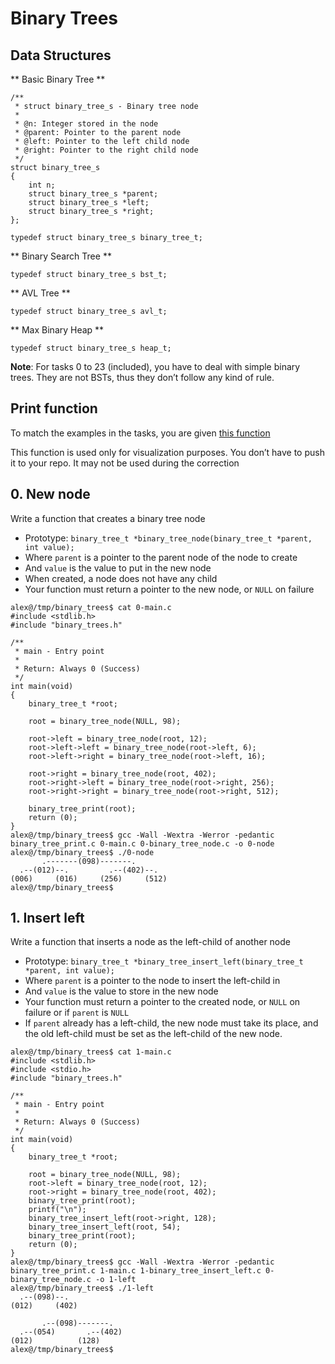 # Binary Trees #

## Data Structures ##
** Basic Binary Tree **

~~~~
/**
 * struct binary_tree_s - Binary tree node
 *
 * @n: Integer stored in the node
 * @parent: Pointer to the parent node
 * @left: Pointer to the left child node
 * @right: Pointer to the right child node
 */
struct binary_tree_s
{
    int n;
    struct binary_tree_s *parent;
    struct binary_tree_s *left;
    struct binary_tree_s *right;
};

typedef struct binary_tree_s binary_tree_t;
~~~~

** Binary Search Tree **

~~~~
typedef struct binary_tree_s bst_t;
~~~~

** AVL Tree **

~~~~
typedef struct binary_tree_s avl_t;
~~~~

** Max Binary Heap **

~~~~
typedef struct binary_tree_s heap_t;
~~~~

**Note**: For tasks 0 to 23 (included), you have to deal with simple binary trees. They are not BSTs, thus they don’t follow any kind of rule.


## Print function ##
To match the examples in the tasks, you are given [this function](https://github.com/holbertonschool/0x1C.c/blob/master/binary_trees.h)

This function is used only for visualization purposes. You don’t have to push it to your repo. It may not be used during the correction


## 0. New node ##
Write a function that creates a binary tree node

* Prototype: `binary_tree_t *binary_tree_node(binary_tree_t *parent, int value);`
* Where `parent` is a pointer to the parent node of the node to create
* And `value` is the value to put in the new node
* When created, a node does not have any child
* Your function must return a pointer to the new node, or `NULL` on failure

~~~~
alex@/tmp/binary_trees$ cat 0-main.c 
#include <stdlib.h>
#include "binary_trees.h"

/**
 * main - Entry point
 *
 * Return: Always 0 (Success)
 */
int main(void)
{
    binary_tree_t *root;

    root = binary_tree_node(NULL, 98);

    root->left = binary_tree_node(root, 12);
    root->left->left = binary_tree_node(root->left, 6);
    root->left->right = binary_tree_node(root->left, 16);

    root->right = binary_tree_node(root, 402);
    root->right->left = binary_tree_node(root->right, 256);
    root->right->right = binary_tree_node(root->right, 512);

    binary_tree_print(root);
    return (0);
}
alex@/tmp/binary_trees$ gcc -Wall -Wextra -Werror -pedantic binary_tree_print.c 0-main.c 0-binary_tree_node.c -o 0-node
alex@/tmp/binary_trees$ ./0-node
       .-------(098)-------.
  .--(012)--.         .--(402)--.
(006)     (016)     (256)     (512)
alex@/tmp/binary_trees$
~~~~


## 1. Insert left ##
Write a function that inserts a node as the left-child of another node

* Prototype: `binary_tree_t *binary_tree_insert_left(binary_tree_t *parent, int value);`
* Where `parent` is a pointer to the node to insert the left-child in
* And `value` is the value to store in the new node
* Your function must return a pointer to the created node, or `NULL` on failure or if `parent` is `NULL`
* If `parent` already has a left-child, the new node must take its place, and the old left-child must be set as the left-child of the new node.

~~~~
alex@/tmp/binary_trees$ cat 1-main.c 
#include <stdlib.h>
#include <stdio.h>
#include "binary_trees.h"

/**
 * main - Entry point
 *
 * Return: Always 0 (Success)
 */
int main(void)
{
    binary_tree_t *root;

    root = binary_tree_node(NULL, 98);
    root->left = binary_tree_node(root, 12);
    root->right = binary_tree_node(root, 402);
    binary_tree_print(root);
    printf("\n");
    binary_tree_insert_left(root->right, 128);
    binary_tree_insert_left(root, 54);
    binary_tree_print(root);
    return (0);
}
alex@/tmp/binary_trees$ gcc -Wall -Wextra -Werror -pedantic binary_tree_print.c 1-main.c 1-binary_tree_insert_left.c 0-binary_tree_node.c -o 1-left
alex@/tmp/binary_trees$ ./1-left
  .--(098)--.
(012)     (402)

       .--(098)-------.
  .--(054)       .--(402)
(012)          (128)                                            
alex@/tmp/binary_trees$
~~~~
